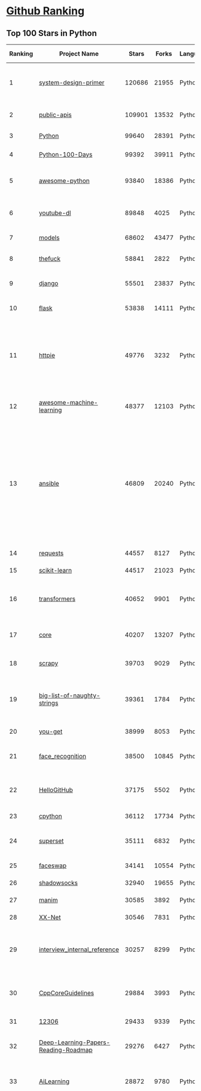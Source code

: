 [Github Ranking](../README.md)
==========

## Top 100 Stars in Python

| Ranking | Project Name | Stars | Forks | Language | Open Issues | Description | Last Commit |
| ------- | ------------ | ----- | ----- | -------- | ----------- | ----------- | ----------- |
| 1 | [system-design-primer](https://github.com/donnemartin/system-design-primer) | 120686 | 21955 | Python | 178 | Learn how to design large-scale systems. Prep for the system design interview.  Includes Anki flashcards. | 2021-02-06T19:54:26Z |
| 2 | [public-apis](https://github.com/public-apis/public-apis) | 109901 | 13532 | Python | 249 | A collective list of free APIs for use in software and web development. | 2021-02-09T22:16:38Z |
| 3 | [Python](https://github.com/TheAlgorithms/Python) | 99640 | 28391 | Python | 41 | All Algorithms implemented in Python | 2021-02-09T18:46:06Z |
| 4 | [Python-100-Days](https://github.com/jackfrued/Python-100-Days) | 99392 | 39911 | Python | 536 | Python - 100天从新手到大师 | 2021-01-26T02:01:19Z |
| 5 | [awesome-python](https://github.com/vinta/awesome-python) | 93840 | 18386 | Python | 130 | A curated list of awesome Python frameworks, libraries, software and resources | 2021-02-06T18:20:22Z |
| 6 | [youtube-dl](https://github.com/ytdl-org/youtube-dl) | 89848 | 4025 | Python | 3920 | Command-line program to download videos from YouTube.com and other video sites | 2021-02-09T21:40:53Z |
| 7 | [models](https://github.com/tensorflow/models) | 68602 | 43477 | Python | 1094 | Models and examples built with TensorFlow | 2021-02-10T02:30:56Z |
| 8 | [thefuck](https://github.com/nvbn/thefuck) | 58841 | 2822 | Python | 252 | Magnificent app which corrects your previous console command. | 2021-02-09T22:50:33Z |
| 9 | [django](https://github.com/django/django) | 55501 | 23837 | Python | 170 | The Web framework for perfectionists with deadlines. | 2021-02-09T23:14:58Z |
| 10 | [flask](https://github.com/pallets/flask) | 53838 | 14111 | Python | 22 | The Python micro framework for building web applications. | 2021-02-09T02:32:19Z |
| 11 | [httpie](https://github.com/httpie/httpie) | 49776 | 3232 | Python | 141 | As easy as /aitch-tee-tee-pie/ 🥧 Modern, user-friendly command-line HTTP client for the API era. JSON support, colors, sessions, downloads, plugins & more. https://twitter.com/httpie | 2021-02-06T12:34:07Z |
| 12 | [awesome-machine-learning](https://github.com/josephmisiti/awesome-machine-learning) | 48377 | 12103 | Python | 1 | A curated list of awesome Machine Learning frameworks, libraries and software. | 2021-02-10T00:57:34Z |
| 13 | [ansible](https://github.com/ansible/ansible) | 46809 | 20240 | Python | 1889 | Ansible is a radically simple IT automation platform that makes your applications and systems easier to deploy and maintain. Automate everything from code deployment to network configuration to cloud management, in a language that approaches plain English, using SSH, with no agents to install on remote systems. https://docs.ansible.com. | 2021-02-10T02:10:26Z |
| 14 | [requests](https://github.com/psf/requests) | 44557 | 8127 | Python | 309 | A simple, yet elegant HTTP library. | 2021-02-03T19:37:28Z |
| 15 | [scikit-learn](https://github.com/scikit-learn/scikit-learn) | 44517 | 21023 | Python | 2324 | scikit-learn: machine learning in Python | 2021-02-10T02:28:26Z |
| 16 | [transformers](https://github.com/huggingface/transformers) | 40652 | 9901 | Python | 595 | 🤗Transformers: State-of-the-art Natural Language Processing for Pytorch and TensorFlow 2.0. | 2021-02-10T02:48:23Z |
| 17 | [core](https://github.com/home-assistant/core) | 40207 | 13207 | Python | 1542 | :house_with_garden: Open source home automation that puts local control and privacy first | 2021-02-10T02:41:43Z |
| 18 | [scrapy](https://github.com/scrapy/scrapy) | 39703 | 9029 | Python | 772 | Scrapy, a fast high-level web crawling & scraping framework for Python. | 2021-02-09T09:24:31Z |
| 19 | [big-list-of-naughty-strings](https://github.com/minimaxir/big-list-of-naughty-strings) | 39361 | 1784 | Python | 74 | The Big List of Naughty Strings is a list of strings which have a high probability of causing issues when used as user-input data. | 2021-02-08T21:41:16Z |
| 20 | [you-get](https://github.com/soimort/you-get) | 38999 | 8053 | Python | 351 | :arrow_double_down: Dumb downloader that scrapes the web | 2021-02-08T16:36:20Z |
| 21 | [face_recognition](https://github.com/ageitgey/face_recognition) | 38500 | 10845 | Python | 582 | The world's simplest facial recognition api for Python and the command line | 2021-02-07T14:31:15Z |
| 22 | [HelloGitHub](https://github.com/521xueweihan/HelloGitHub) | 37175 | 5502 | Python | 10 | :octocat: Find pearls on open-source seashore 分享 GitHub 上有趣、入门级的开源项目 | 2021-02-04T10:50:14Z |
| 23 | [cpython](https://github.com/python/cpython) | 36112 | 17734 | Python | 1436 | The Python programming language | 2021-02-10T02:20:12Z |
| 24 | [superset](https://github.com/apache/superset) | 35111 | 6832 | Python | 667 | Apache Superset is a Data Visualization and Data Exploration Platform | 2021-02-10T02:39:30Z |
| 25 | [faceswap](https://github.com/deepfakes/faceswap) | 34141 | 10554 | Python | 9 | Deepfakes Software For All | 2021-02-08T01:02:46Z |
| 26 | [shadowsocks](https://github.com/shadowsocks/shadowsocks) | 32940 | 19655 | Python | 447 | None | 2019-11-06T02:01:03Z |
| 27 | [manim](https://github.com/3b1b/manim) | 30585 | 3892 | Python | 305 | Animation engine for explanatory math videos | 2021-02-09T01:21:40Z |
| 28 | [XX-Net](https://github.com/XX-net/XX-Net) | 30546 | 7831 | Python | 7687 | A proxy tool to bypass GFW. | 2021-01-20T11:06:31Z |
| 29 | [interview_internal_reference](https://github.com/0voice/interview_internal_reference) | 30257 | 8299 | Python | 23 | 2020年最新总结，阿里，腾讯，百度，美团，头条等技术面试题目，以及答案，专家出题人分析汇总。 | 2020-10-17T02:49:24Z |
| 30 | [CppCoreGuidelines](https://github.com/isocpp/CppCoreGuidelines) | 29884 | 3993 | Python | 180 | The C++ Core Guidelines are a set of tried-and-true guidelines, rules, and best practices about coding in C++ | 2021-02-09T14:29:15Z |
| 31 | [12306](https://github.com/testerSunshine/12306) | 29433 | 9339 | Python | 256 | 12306智能刷票，订票 | 2021-01-11T03:52:27Z |
| 32 | [Deep-Learning-Papers-Reading-Roadmap](https://github.com/floodsung/Deep-Learning-Papers-Reading-Roadmap) | 29276 | 6427 | Python | 83 | Deep Learning papers reading roadmap for anyone who are eager to learn this amazing tech! | 2021-02-01T15:08:16Z |
| 33 | [AiLearning](https://github.com/apachecn/AiLearning) | 28872 | 9780 | Python | 33 | AiLearning: 机器学习 - MachineLearning - ML、深度学习 - DeepLearning - DL、自然语言处理 NLP | 2021-01-20T16:02:37Z |
| 34 | [funNLP](https://github.com/fighting41love/funNLP) | 28602 | 8478 | Python | 13 | 中英文敏感词、语言检测、中外手机/电话归属地/运营商查询、名字推断性别、手机号抽取、身份证抽取、邮箱抽取、中日文人名库、中文缩写库、拆字词典、词汇情感值、停用词、反动词表、暴恐词表、繁简体转换、英文模拟中文发音、汪峰歌词生成器、职业名称词库、同义词库、反义词库、否定词库、汽车品牌词库、汽车零件词库、连续英文切割、各种中文词向量、公司名字大全、古诗词库、IT词库、财经词库、成语词库、地名词库、历史名人词库、诗词词库、医学词库、饮食词库、法律词库、汽车词库、动物词库、中文聊天语料、中文谣言数据、百度中文问答数据集、句子相似度匹配算法集合、bert资源、文本生成&摘要相关工具、cocoNLP信息抽取工具、国内电话号码正则匹配、清华大学XLORE:中英文跨语言百科知识图谱、清华大学人工智能技术系列报告、自然语言生成、NLU太难了系列、自动对联数据及机器人、用户名黑名单列表、罪名法务名词及分类模型、微信公众号语料、cs224n深度学习自然语言处理课程、中文手写汉字识别、中文自然语言处理 语料/数据集、变量命名神器、分词语料库+代码、任务型对话英文数据集、ASR 语音数据集 + 基于深度学习的中文语音识别系统、笑声检测器、Microsoft多语言数字/单位/如日期时间识别包、中华新华字典数据库及api(包括常用歇后语、成语、词语和汉字)、文档图谱自动生成、SpaCy 中文模型、Common Voice语音识别数据集新版、神经网络关系抽取、基于bert的命名实体识别、关键词(Keyphrase)抽取包pke、基于医疗领域知识图谱的问答系统、基于依存句法与语义角色标注的事件三元组抽取、依存句法分析4万句高质量标注数据、cnocr：用来做中文OCR的Python3包、中文人物关系知识图谱项目、中文nlp竞赛项目及代码汇总、中文字符数据、speech-aligner: 从“人声语音”及其“语言文本”产生音素级别时间对齐标注的工具、AmpliGraph: 知识图谱表示学习(Python)库：知识图谱概念链接预测、Scattertext 文本可视化(python)、语言/知识表示工具：BERT & ERNIE、中文对比英文自然语言处理NLP的区别综述、Synonyms中文近义词工具包、HarvestText领域自适应文本挖掘工具（新词发现-情感分析-实体链接等）、word2word：(Python)方便易用的多语言词-词对集：62种语言/3,564个多语言对、语音识别语料生成工具：从具有音频/字幕的在线视频创建自动语音识别(ASR)语料库、构建医疗实体识别的模型（包含词典和语料标注）、单文档非监督的关键词抽取、Kashgari中使用gpt-2语言模型、开源的金融投资数据提取工具、文本自动摘要库TextTeaser: 仅支持英文、人民日报语料处理工具集、一些关于自然语言的基本模型、基于14W歌曲知识库的问答尝试--功能包括歌词接龙and已知歌词找歌曲以及歌曲歌手歌词三角关系的问答、基于Siamese bilstm模型的相似句子判定模型并提供训练数据集和测试数据集、用Transformer编解码模型实现的根据Hacker News文章标题自动生成评论、用BERT进行序列标记和文本分类的模板代码、LitBank：NLP数据集——支持自然语言处理和计算人文学科任务的100部带标记英文小说语料、百度开源的基准信息抽取系统、虚假新闻数据集、Facebook: LAMA语言模型分析，提供Transformer-XL/BERT/ELMo/GPT预训练语言模型的统一访问接口、CommonsenseQA：面向常识的英文QA挑战、中文知识图谱资料、数据及工具、各大公司内部里大牛分享的技术文档 PDF 或者 PPT、自然语言生成SQL语句（英文）、中文NLP数据增强（EDA）工具、英文NLP数据增强工具 、基于医药知识图谱的智能问答系统、京东商品知识图谱、基于mongodb存储的军事领域知识图谱问答项目、基于远监督的中文关系抽取、语音情感分析、中文ULMFiT-情感分析-文本分类-语料及模型、一个拍照做题程序、世界各国大规模人名库、一个利用有趣中文语料库 qingyun 训练出来的中文聊天机器人、中文聊天机器人seqGAN、省市区镇行政区划数据带拼音标注、教育行业新闻语料库包含自动文摘功能、开放了对话机器人-知识图谱-语义理解-自然语言处理工具及数据、中文知识图谱：基于百度百科中文页面-抽取三元组信息-构建中文知识图谱、masr: 中文语音识别-提供预训练模型-高识别率、Python音频数据增广库、中文全词覆盖BERT及两份阅读理解数据、ConvLab：开源多域端到端对话系统平台、中文自然语言处理数据集、基于最新版本rasa搭建的对话系统、基于TensorFlow和BERT的管道式实体及关系抽取、一个小型的证券知识图谱/知识库、复盘所有NLP比赛的TOP方案、OpenCLaP：多领域开源中文预训练语言模型仓库、UER：基于不同语料+编码器+目标任务的中文预训练模型仓库、中文自然语言处理向量合集、基于金融-司法领域(兼有闲聊性质)的聊天机器人、g2pC：基于上下文的汉语读音自动标记模块、Zincbase 知识图谱构建工具包、诗歌质量评价/细粒度情感诗歌语料库、快速转化「中文数字」和「阿拉伯数字」、百度知道问答语料库、基于知识图谱的问答系统、jieba_fast 加速版的jieba、正则表达式教程、中文阅读理解数据集、基于BERT等最新语言模型的抽取式摘要提取、Python利用深度学习进行文本摘要的综合指南、知识图谱深度学习相关资料整理、维基大规模平行文本语料、StanfordNLP 0.2.0：纯Python版自然语言处理包、NeuralNLP-NeuralClassifier：腾讯开源深度学习文本分类工具、端到端的封闭域对话系统、中文命名实体识别：NeuroNER vs. BertNER、新闻事件线索抽取、2019年百度的三元组抽取比赛：“科学空间队”源码、基于依存句法的开放域文本知识三元组抽取和知识库构建、中文的GPT2训练代码、ML-NLP - 机器学习(Machine Learning)NLP面试中常考到的知识点和代码实现、nlp4han:中文自然语言处理工具集(断句/分词/词性标注/组块/句法分析/语义分析/NER/N元语法/HMM/代词消解/情感分析/拼写检查、XLM：Facebook的跨语言预训练语言模型、用基于BERT的微调和特征提取方法来进行知识图谱百度百科人物词条属性抽取、中文自然语言处理相关的开放任务-数据集-当前最佳结果、CoupletAI - 基于CNN+Bi-LSTM+Attention 的自动对对联系统、抽象知识图谱、MiningZhiDaoQACorpus - 580万百度知道问答数据挖掘项目、brat rapid annotation tool: 序列标注工具、大规模中文知识图谱数据：1.4亿实体、数据增强在机器翻译及其他nlp任务中的应用及效果、allennlp阅读理解:支持多种数据和模型、PDF表格数据提取工具 、 Graphbrain：AI开源软件库和科研工具，目的是促进自动意义提取和文本理解以及知识的探索和推断、简历自动筛选系统、基于命名实体识别的简历自动摘要、中文语言理解测评基准，包括代表性的数据集&基准模型&语料库&排行榜、树洞 OCR 文字识别 、从包含表格的扫描图片中识别表格和文字、语声迁移、Python口语自然语言处理工具集(英文)、 similarity：相似度计算工具包，java编写、海量中文预训练ALBERT模型 、Transformers 2.0 、基于大规模音频数据集Audioset的音频增强 、Poplar：网页版自然语言标注工具、图片文字去除，可用于漫画翻译 、186种语言的数字叫法库、Amazon发布基于知识的人-人开放领域对话数据集 、中文文本纠错模块代码、繁简体转换 、 Python实现的多种文本可读性评价指标、类似于人名/地名/组织机构名的命名体识别数据集 、东南大学《知识图谱》研究生课程(资料)、. 英文拼写检查库 、 wwsearch是企业微信后台自研的全文检索引擎、CHAMELEON：深度学习新闻推荐系统元架构 、 8篇论文梳理BERT相关模型进展与反思、DocSearch：免费文档搜索引擎、 LIDA：轻量交互式对话标注工具 、aili - the fastest in-memory index in the East 东半球最快并发索引 、知识图谱车音工作项目、自然语言生成资源大全 、中日韩分词库mecab的Python接口库、中文文本摘要/关键词提取、汉字字符特征提取器 (featurizer)，提取汉字的特征（发音特征、字形特征）用做深度学习的特征、中文生成任务基准测评 、中文缩写数据集、中文任务基准测评 - 代表性的数据集-基准(预训练)模型-语料库-baseline-工具包-排行榜、PySS3：面向可解释AI的SS3文本分类器机器可视化工具 、中文NLP数据集列表、COPE - 格律诗编辑程序、doccano：基于网页的开源协同多语言文本标注工具 、PreNLP：自然语言预处理库、简单的简历解析器，用来从简历中提取关键信息、用于中文闲聊的GPT2模型：GPT2-chitchat、基于检索聊天机器人多轮响应选择相关资源列表(Leaderboards、Datasets、Papers)、(Colab)抽象文本摘要实现集锦(教程 、词语拼音数据、高效模糊搜索工具、NLP数据增广资源集、微软对话机器人框架 、 GitHub Typo Corpus：大规模GitHub多语言拼写错误/语法错误数据集、TextCluster：短文本聚类预处理模块 Short text cluster、面向语音识别的中文文本规范化、BLINK：最先进的实体链接库、BertPunc：基于BERT的最先进标点修复模型、Tokenizer：快速、可定制的文本词条化库、中文语言理解测评基准，包括代表性的数据集、基准(预训练)模型、语料库、排行榜、spaCy 医学文本挖掘与信息提取 、 NLP任务示例项目代码集、 python拼写检查库、chatbot-list - 行业内关于智能客服、聊天机器人的应用和架构、算法分享和介绍、语音质量评价指标(MOSNet, BSSEval, STOI, PESQ, SRMR)、 用138GB语料训练的法文RoBERTa预训练语言模型 、BERT-NER-Pytorch：三种不同模式的BERT中文NER实验、无道词典 - 有道词典的命令行版本，支持英汉互查和在线查询、2019年NLP亮点回顾、 Chinese medical dialogue data 中文医疗对话数据集 、最好的汉字数字(中文数字)-阿拉伯数字转换工具、 基于百科知识库的中文词语多词义/义项获取与特定句子词语语义消歧、awesome-nlp-sentiment-analysis - 情感分析、情绪原因识别、评价对象和评价词抽取、LineFlow：面向所有深度学习框架的NLP数据高效加载器、中文医学NLP公开资源整理 、MedQuAD：(英文)医学问答数据集、将自然语言数字串解析转换为整数和浮点数、Transfer Learning in Natural Language Processing (NLP) 、面向语音识别的中文/英文发音辞典、Tokenizers：注重性能与多功能性的最先进分词器、CLUENER 细粒度命名实体识别 Fine Grained Named Entity Recognition、 基于BERT的中文命名实体识别、中文谣言数据库、NLP数据集/基准任务大列表、nlp相关的一些论文及代码, 包括主题模型、词向量(Word Embedding)、命名实体识别(NER)、文本分类(Text Classificatin)、文本生成(Text Generation)、文本相似性(Text Similarity)计算等，涉及到各种与nlp相关的算法，基于keras和tensorflow 、Python文本挖掘/NLP实战示例、 Blackstone：面向非结构化法律文本的spaCy pipeline和NLP模型通过同义词替换实现文本“变脸” 、中文 预训练 ELECTREA 模型: 基于对抗学习 pretrain Chinese Model 、albert-chinese-ner - 用预训练语言模型ALBERT做中文NER 、基于GPT2的特定主题文本生成/文本增广、开源预训练语言模型合集、多语言句向量包、编码、标记和实现：一种可控高效的文本生成方法、 英文脏话大列表 、attnvis：GPT2、BERT等transformer语言模型注意力交互可视化、CoVoST：Facebook发布的多语种语音-文本翻译语料库，包括11种语言(法语、德语、荷兰语、俄语、西班牙语、意大利语、土耳其语、波斯语、瑞典语、蒙古语和中文)的语音、文字转录及英文译文、Jiagu自然语言处理工具 - 以BiLSTM等模型为基础，提供知识图谱关系抽取 中文分词 词性标注 命名实体识别 情感分析 新词发现 关键词 文本摘要 文本聚类等功能、用unet实现对文档表格的自动检测，表格重建、NLP事件提取文献资源列表 、 金融领域自然语言处理研究资源大列表、CLUEDatasetSearch - 中英文NLP数据集：搜索所有中文NLP数据集，附常用英文NLP数据集 、medical_NER - 中文医学知识图谱命名实体识别 、(哈佛)讲因果推理的免费书、知识图谱相关学习资料/数据集/工具资源大列表、Forte：灵活强大的自然语言处理pipeline工具集 、Python字符串相似性算法库、PyLaia：面向手写文档分析的深度学习工具包、TextFooler：针对文本分类/推理的对抗文本生成模块、Haystack：灵活、强大的可扩展问答(QA)框架、中文关键短语抽取工具 | 2020-12-22T20:11:33Z |
| 35 | [localstack](https://github.com/localstack/localstack) | 28508 | 2235 | Python | 248 | 💻  A fully functional local AWS cloud stack. Develop and test your cloud & Serverless apps offline! | 2021-02-09T23:59:44Z |
| 36 | [pandas](https://github.com/pandas-dev/pandas) | 28437 | 11838 | Python | 3616 | Flexible and powerful data analysis / manipulation library for Python, providing labeled data structures similar to R data.frame objects, statistical functions, and much more | 2021-02-10T02:54:55Z |
| 37 | [certbot](https://github.com/certbot/certbot) | 27664 | 3055 | Python | 571 | Certbot is EFF's tool to obtain certs from Let's Encrypt and (optionally) auto-enable HTTPS on your server.  It can also act as a client for any other CA that uses the ACME protocol. | 2021-02-09T21:45:15Z |
| 38 | [python-patterns](https://github.com/faif/python-patterns) | 27277 | 5652 | Python | 10 | A collection of design patterns/idioms in Python | 2021-01-25T22:10:37Z |
| 39 | [fastapi](https://github.com/tiangolo/fastapi) | 27272 | 1844 | Python | 651 | FastAPI framework, high performance, easy to learn, fast to code, ready for production | 2021-02-09T18:44:02Z |
| 40 | [sentry](https://github.com/getsentry/sentry) | 27262 | 3069 | Python | 283 | Sentry is cross-platform application monitoring, with a focus on error reporting. | 2021-02-10T02:43:53Z |
| 41 | [bert](https://github.com/google-research/bert) | 26927 | 7620 | Python | 774 | TensorFlow code and pre-trained models for BERT | 2021-01-19T15:38:26Z |
| 42 | [jieba](https://github.com/fxsjy/jieba) | 25486 | 6105 | Python | 599 | 结巴中文分词 | 2020-12-05T18:32:32Z |
| 43 | [Detectron](https://github.com/facebookresearch/Detectron) | 24095 | 5292 | Python | 318 | FAIR's research platform for object detection research, implementing popular algorithms like Mask R-CNN and RetinaNet. | 2020-08-20T17:17:26Z |
| 44 | [gym](https://github.com/openai/gym) | 23412 | 6667 | Python | 253 | A toolkit for developing and comparing reinforcement learning algorithms. | 2021-02-06T02:19:07Z |
| 45 | [cheat.sh](https://github.com/chubin/cheat.sh) | 23405 | 1182 | Python | 84 | the only cheat sheet you need | 2021-02-06T07:18:21Z |
| 46 | [DeepFaceLab](https://github.com/iperov/DeepFaceLab) | 23262 | 5345 | Python | 262 | DeepFaceLab is the leading software for creating deepfakes. | 2021-01-27T13:59:05Z |
| 47 | [wtfpython](https://github.com/satwikkansal/wtfpython) | 23068 | 2055 | Python | 41 | What the f*ck Python? | 2021-02-03T07:24:34Z |
| 48 | [Real-Time-Voice-Cloning](https://github.com/CorentinJ/Real-Time-Voice-Cloning) | 22863 | 4389 | Python | 16 | Clone a voice in 5 seconds to generate arbitrary speech in real-time | 2021-02-07T15:31:02Z |
| 49 | [YouCompleteMe](https://github.com/ycm-core/YouCompleteMe) | 22479 | 2602 | Python | 34 | A code-completion engine for Vim | 2021-02-07T18:42:17Z |
| 50 | [linux-insides](https://github.com/0xAX/linux-insides) | 22322 | 2530 | Python | 42 | A little bit about a linux kernel | 2020-12-20T10:53:37Z |
| 51 | [HanLP](https://github.com/hankcs/HanLP) | 22059 | 5930 | Python | 4 | 中文分词 词性标注 命名实体识别 依存句法分析 语义依存分析 新词发现 关键词短语提取 自动摘要 文本分类聚类 拼音简繁转换 自然语言处理 | 2021-02-08T17:42:35Z |
| 52 | [interactive-coding-challenges](https://github.com/donnemartin/interactive-coding-challenges) | 21843 | 3466 | Python | 58 | 120+ interactive Python coding interview challenges (algorithms and data structures).  Includes Anki flashcards. | 2020-12-11T15:29:16Z |
| 53 | [compose](https://github.com/docker/compose) | 21813 | 3625 | Python | 481 | Define and run multi-container applications with Docker | 2021-02-10T01:36:21Z |
| 54 | [PayloadsAllTheThings](https://github.com/swisskyrepo/PayloadsAllTheThings) | 21541 | 6423 | Python | 10 | A list of useful payloads and bypass for Web Application Security and Pentest/CTF | 2021-02-05T13:36:05Z |
| 55 | [mitmproxy](https://github.com/mitmproxy/mitmproxy) | 21476 | 2765 | Python | 222 | An interactive TLS-capable intercepting HTTP proxy for penetration testers and software developers. | 2021-02-09T18:44:46Z |
| 56 | [ItChat](https://github.com/littlecodersh/ItChat) | 21198 | 4970 | Python | 230 | A complete and graceful API for Wechat. 微信个人号接口、微信机器人及命令行微信，三十行即可自定义个人号机器人。 | 2020-11-22T19:12:56Z |
| 57 | [sherlock](https://github.com/sherlock-project/sherlock) | 20572 | 2099 | Python | 80 | 🔎 Hunt down social media accounts by username across social networks | 2021-02-08T05:39:02Z |
| 58 | [airflow](https://github.com/apache/airflow) | 20401 | 7956 | Python | 973 | Apache Airflow - A platform to programmatically author, schedule, and monitor workflows | 2021-02-10T01:56:07Z |
| 59 | [Python](https://github.com/geekcomputers/Python) | 20362 | 9575 | Python | 198 | My Python Examples | 2021-02-07T18:18:27Z |
| 60 | [django-rest-framework](https://github.com/encode/django-rest-framework) | 20214 | 5535 | Python | 357 | Web APIs for Django. 🎸 | 2021-02-07T17:51:39Z |
| 61 | [data-science-ipython-notebooks](https://github.com/donnemartin/data-science-ipython-notebooks) | 20200 | 6419 | Python | 17 | Data science Python notebooks: Deep learning (TensorFlow, Theano, Caffe, Keras), scikit-learn, Kaggle, big data (Spark, Hadoop MapReduce, HDFS), matplotlib, pandas, NumPy, SciPy, Python essentials, AWS, and various command lines. | 2021-01-28T06:33:42Z |
| 62 | [algo](https://github.com/trailofbits/algo) | 20103 | 1738 | Python | 86 | Set up a personal VPN in the cloud | 2021-02-09T05:04:09Z |
| 63 | [d2l-zh](https://github.com/d2l-ai/d2l-zh) | 19928 | 5132 | Python | 14 | 《动手学深度学习》：面向中文读者、能运行、可讨论。中英文版被全球175所大学采用教学。 | 2021-02-08T21:23:48Z |
| 64 | [tornado](https://github.com/tornadoweb/tornado) | 19786 | 5322 | Python | 215 | Tornado is a Python web framework and asynchronous networking library, originally developed at FriendFeed. | 2021-02-04T02:40:25Z |
| 65 | [pytorch-tutorial](https://github.com/yunjey/pytorch-tutorial) | 19658 | 6238 | Python | 75 | PyTorch Tutorial for Deep Learning Researchers | 2020-12-21T07:28:47Z |
| 66 | [spaCy](https://github.com/explosion/spaCy) | 19488 | 3281 | Python | 104 | 💫 Industrial-strength Natural Language Processing (NLP) in Python | 2021-02-10T02:47:33Z |
| 67 | [Mask_RCNN](https://github.com/matterport/Mask_RCNN) | 19404 | 9264 | Python | 1623 | Mask R-CNN for object detection and instance segmentation on Keras and TensorFlow | 2020-12-18T20:32:59Z |
| 68 | [sqlmap](https://github.com/sqlmapproject/sqlmap) | 19327 | 4176 | Python | 45 | Automatic SQL injection and database takeover tool | 2021-02-08T21:42:14Z |
| 69 | [ML-From-Scratch](https://github.com/eriklindernoren/ML-From-Scratch) | 18817 | 3658 | Python | 36 | Machine Learning From Scratch. Bare bones NumPy implementations of machine learning models and algorithms with a focus on accessibility. Aims to cover everything from linear regression to deep learning. | 2020-12-21T21:14:19Z |
| 70 | [algorithms](https://github.com/keon/algorithms) | 18706 | 3825 | Python | 148 | Minimal examples of data structures and algorithms in Python | 2021-02-09T04:53:57Z |
| 71 | [python-fire](https://github.com/google/python-fire) | 18620 | 1121 | Python | 93 | Python Fire is a library for automatically generating command line interfaces (CLIs) from absolutely any Python object. | 2021-02-06T00:21:35Z |
| 72 | [redash](https://github.com/getredash/redash) | 18189 | 3129 | Python | 590 | Make Your Company Data Driven. Connect to any data source, easily visualize, dashboard and share your data. | 2021-02-09T19:41:11Z |
| 73 | [algo](https://github.com/wangzheng0822/algo) | 17858 | 5778 | Python | 129 | 数据结构和算法必知必会的50个代码实现 | 2021-01-23T04:02:28Z |
| 74 | [glances](https://github.com/nicolargo/glances) | 17820 | 1166 | Python | 192 | Glances an Eye on your system. A top/htop alternative for GNU/Linux, BSD, Mac OS and Windows operating systems. | 2021-02-07T15:16:31Z |
| 75 | [NLP-progress](https://github.com/sebastianruder/NLP-progress) | 17764 | 3048 | Python | 31 | Repository to track the progress in Natural Language Processing (NLP), including the datasets and the current state-of-the-art for the most common NLP tasks. | 2021-02-09T19:01:04Z |
| 76 | [macOS-Security-and-Privacy-Guide](https://github.com/drduh/macOS-Security-and-Privacy-Guide) | 17703 | 1242 | Python | 7 | Guide to securing and improving privacy on macOS | 2020-11-11T19:58:48Z |
| 77 | [tqdm](https://github.com/tqdm/tqdm) | 17375 | 894 | Python | 275 | A Fast, Extensible Progress Bar for Python and CLI | 2021-02-09T18:44:28Z |
| 78 | [hosts](https://github.com/StevenBlack/hosts) | 17188 | 1537 | Python | 36 | Consolidating and extending hosts files from several well-curated sources. You can optionally pick extensions to block pornography, social media, and other categories. | 2021-02-09T15:31:26Z |
| 79 | [celery](https://github.com/celery/celery) | 16683 | 3945 | Python | 508 | Distributed Task Queue (development branch) | 2021-02-09T08:18:38Z |
| 80 | [magenta](https://github.com/magenta/magenta) | 16255 | 3326 | Python | 298 | Magenta: Music and Art Generation with Machine Intelligence | 2021-02-10T02:13:22Z |
| 81 | [numpy](https://github.com/numpy/numpy) | 16218 | 5243 | Python | 2260 | The fundamental package for scientific computing with Python. | 2021-02-10T02:24:38Z |
| 82 | [reddit](https://github.com/reddit-archive/reddit) | 15636 | 2862 | Python | 304 | historical code from reddit.com | 2017-10-17T19:57:07Z |
| 83 | [TensorFlow-Course](https://github.com/instillai/TensorFlow-Course) | 15448 | 3129 | Python | 2 | :satellite: Simple and ready-to-use tutorials for TensorFlow  | 2020-12-21T21:15:27Z |
| 84 | [examples](https://github.com/pytorch/examples) | 15443 | 7216 | Python | 303 | A set of examples around pytorch in Vision, Text, Reinforcement Learning, etc. | 2021-02-06T01:32:03Z |
| 85 | [locust](https://github.com/locustio/locust) | 15303 | 2042 | Python | 51 | Scalable user load testing tool written in Python | 2021-02-09T08:16:58Z |
| 86 | [jumpserver](https://github.com/jumpserver/jumpserver) | 15207 | 4089 | Python | 158 | JumpServer 是全球首款开源的堡垒机，是符合 4A 的专业运维安全审计系统。 | 2021-02-08T10:38:13Z |
| 87 | [cascadia-code](https://github.com/microsoft/cascadia-code) | 15056 | 453 | Python | 31 | This is a fun, new monospaced font that includes programming ligatures and is designed to enhance the modern look and feel of the Windows Terminal. | 2021-02-09T01:34:10Z |
| 88 | [Depix](https://github.com/beurtschipper/Depix) | 14962 | 1760 | Python | 7 | Recovers passwords from pixelized screenshots | 2021-02-04T15:52:02Z |
| 89 | [detectron2](https://github.com/facebookresearch/detectron2) | 14908 | 3800 | Python | 90 | Detectron2 is FAIR's next-generation platform for object detection and segmentation. | 2021-02-09T19:35:32Z |
| 90 | [professional-programming](https://github.com/charlax/professional-programming) | 14889 | 1333 | Python | 0 | A collection of full-stack resources for programmers. | 2021-02-08T10:29:49Z |
| 91 | [CheatSheetSeries](https://github.com/OWASP/CheatSheetSeries) | 14875 | 2192 | Python | 37 | The OWASP Cheat Sheet Series was created to provide a concise collection of high value information on specific application security topics. | 2021-02-05T18:01:48Z |
| 92 | [pyspider](https://github.com/binux/pyspider) | 14858 | 3567 | Python | 277 | A Powerful Spider(Web Crawler) System in Python. | 2020-10-22T04:00:13Z |
| 93 | [toml](https://github.com/toml-lang/toml) | 14812 | 727 | Python | 38 | Tom's Obvious, Minimal Language | 2021-01-23T22:58:48Z |
| 94 | [bitcoinbook](https://github.com/bitcoinbook/bitcoinbook) | 14797 | 4207 | Python | 81 | Mastering Bitcoin 2nd Edition - Programming the Open Blockchain | 2021-02-09T17:02:20Z |
| 95 | [ray](https://github.com/ray-project/ray) | 14775 | 2384 | Python | 1296 | An open source framework that provides a simple, universal API for building distributed applications. Ray is packaged with RLlib, a scalable reinforcement learning library, and Tune, a scalable hyperparameter tuning library. | 2021-02-10T02:47:34Z |
| 96 | [ipython](https://github.com/ipython/ipython) | 14656 | 4135 | Python | 1469 | Official repository for IPython itself. Other repos in the IPython organization contain things like the website, documentation builds, etc. | 2021-02-09T16:16:17Z |
| 97 | [bokeh](https://github.com/bokeh/bokeh) | 14651 | 3629 | Python | 613 | Interactive Data Visualization in the browser, from  Python | 2021-02-09T09:34:40Z |
| 98 | [Awesome-Linux-Software](https://github.com/luong-komorebi/Awesome-Linux-Software) | 14601 | 1530 | Python | 24 | A list of awesome applications, software, tools and other materials for Linux distros.  | 2021-02-08T10:07:11Z |
| 99 | [sanic](https://github.com/sanic-org/sanic) | 14541 | 1310 | Python | 50 | Async Python 3.6+ web server/framework \| Build fast. Run fast. | 2021-02-09T14:39:52Z |
| 100 | [nginx-proxy](https://github.com/nginx-proxy/nginx-proxy) | 14372 | 2570 | Python | 681 | Automated nginx proxy for Docker containers using docker-gen | 2021-02-09T22:16:22Z |

